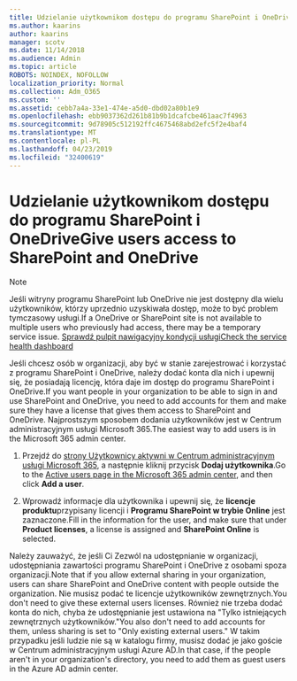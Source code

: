 ```yaml
---
title: Udzielanie użytkownikom dostępu do programu SharePoint i OneDrive
ms.author: kaarins
author: kaarins
manager: scotv
ms.date: 11/14/2018
ms.audience: Admin
ms.topic: article
ROBOTS: NOINDEX, NOFOLLOW
localization_priority: Normal
ms.collection: Adm_O365
ms.custom: ''
ms.assetid: cebb7a4a-33e1-474e-a5d0-dbd02a80b1e9
ms.openlocfilehash: ebb9037362d261b81b9b1dcafcbe461aac7f4963
ms.sourcegitcommit: 9d78905c512192ffc4675468abd2efc5f2e4baf4
ms.translationtype: MT
ms.contentlocale: pl-PL
ms.lasthandoff: 04/23/2019
ms.locfileid: "32400619"
---
```

# <a name="give-users-access-to-sharepoint-and-onedrive"></a><span data-ttu-id="9ddfe-102">Udzielanie użytkownikom dostępu do programu SharePoint i OneDrive</span><span class="sxs-lookup"><span data-stu-id="9ddfe-102">Give users access to SharePoint and OneDrive</span></span>

> [!NOTE]
> <span data-ttu-id="9ddfe-103">Jeśli witryny programu SharePoint lub OneDrive nie jest dostępny dla wielu użytkowników, którzy uprzednio uzyskiwała dostęp, może to być problem tymczasowy usługi.</span><span class="sxs-lookup"><span data-stu-id="9ddfe-103">If a OneDrive or SharePoint site is not available to multiple users who previously had access, there may be a temporary service issue.</span></span> [<span data-ttu-id="9ddfe-104">Sprawdź pulpit nawigacyjny kondycji usługi</span><span class="sxs-lookup"><span data-stu-id="9ddfe-104">Check the service health dashboard</span></span>](https://portal.office.com/adminportal/home#/servicehealth)
  
<span data-ttu-id="9ddfe-105">Jeśli chcesz osób w organizacji, aby być w stanie zarejestrować i korzystać z programu SharePoint i OneDrive, należy dodać konta dla nich i upewnij się, że posiadają licencję, która daje im dostęp do programu SharePoint i OneDrive.</span><span class="sxs-lookup"><span data-stu-id="9ddfe-105">If you want people in your organization to be able to sign in and use SharePoint and OneDrive, you need to add accounts for them and make sure they have a license that gives them access to SharePoint and OneDrive.</span></span> <span data-ttu-id="9ddfe-106">Najprostszym sposobem dodania użytkowników jest w Centrum administracyjnym usługi Microsoft 365.</span><span class="sxs-lookup"><span data-stu-id="9ddfe-106">The easiest way to add users is in the Microsoft 365 admin center.</span></span>
  
1. <span data-ttu-id="9ddfe-107">Przejdź do [strony Użytkownicy aktywni w Centrum administracyjnym usługi Microsoft 365](https://portal.office.com/adminportal/home#/users), a następnie kliknij przycisk **Dodaj użytkownika**.</span><span class="sxs-lookup"><span data-stu-id="9ddfe-107">Go to the [Active users page in the Microsoft 365 admin center](https://portal.office.com/adminportal/home#/users), and then click **Add a user**.</span></span>
    
2. <span data-ttu-id="9ddfe-108">Wprowadź informacje dla użytkownika i upewnij się, że **licencje produktu**przypisany licencji i **Programu SharePoint w trybie Online** jest zaznaczone.</span><span class="sxs-lookup"><span data-stu-id="9ddfe-108">Fill in the information for the user, and make sure that under **Product licenses**, a license is assigned and **SharePoint Online** is selected.</span></span> 
    
<span data-ttu-id="9ddfe-109">Należy zauważyć, że jeśli Ci Zezwól na udostępnianie w organizacji, udostępniania zawartości programu SharePoint i OneDrive z osobami spoza organizacji.</span><span class="sxs-lookup"><span data-stu-id="9ddfe-109">Note that if you allow external sharing in your organization, users can share SharePoint and OneDrive content with people outside the organization.</span></span> <span data-ttu-id="9ddfe-110">Nie musisz podać te licencje użytkowników zewnętrznych.</span><span class="sxs-lookup"><span data-stu-id="9ddfe-110">You don't need to give these external users licenses.</span></span> <span data-ttu-id="9ddfe-111">Również nie trzeba dodać konta do nich, chyba że udostępnianie jest ustawiona na "Tylko istniejących zewnętrznych użytkowników."</span><span class="sxs-lookup"><span data-stu-id="9ddfe-111">You also don't need to add accounts for them, unless sharing is set to "Only existing external users."</span></span> <span data-ttu-id="9ddfe-112">W takim przypadku jeśli ludzie nie są w katalogu firmy, musisz dodać je jako goście w Centrum administracyjnym usługi Azure AD.</span><span class="sxs-lookup"><span data-stu-id="9ddfe-112">In that case, if the people aren't in your organization's directory, you need to add them as guest users in the Azure AD admin center.</span></span>
  

